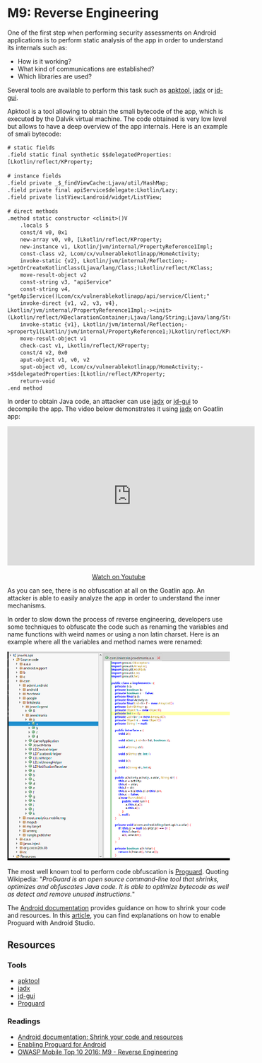 M9: Reverse Engineering
=======================

One of the first step when performing security assessments on Android
applications is to perform static analysis of the app in order to understand its
internals such as:

* How is it working?
* What kind of communications are established?
* Which libraries are used?

Several tools are available to perform this task such as [apktool][1], [jadx][2]
or [jd-gui][3].

Apktool is a tool allowing to obtain the smali bytecode of the app, which is
executed by the Dalvik virtual machine. The code obtained is very low level but
allows to have a deep overview of the app internals. Here is an example of smali
bytecode:

```
# static fields
.field static final synthetic $$delegatedProperties:[Lkotlin/reflect/KProperty;

# instance fields
.field private _$_findViewCache:Ljava/util/HashMap;
.field private final apiService$delegate:Lkotlin/Lazy;
.field private listView:Landroid/widget/ListView;

# direct methods
.method static constructor <clinit>()V
    .locals 5
    const/4 v0, 0x1
    new-array v0, v0, [Lkotlin/reflect/KProperty;
    new-instance v1, Lkotlin/jvm/internal/PropertyReference1Impl;
    const-class v2, Lcom/cx/vulnerablekotlinapp/HomeActivity;
    invoke-static {v2}, Lkotlin/jvm/internal/Reflection;->getOrCreateKotlinClass(Ljava/lang/Class;)Lkotlin/reflect/KClass;
    move-result-object v2
    const-string v3, "apiService"
    const-string v4, "getApiService()Lcom/cx/vulnerablekotlinapp/api/service/Client;"
    invoke-direct {v1, v2, v3, v4}, Lkotlin/jvm/internal/PropertyReference1Impl;-><init>(Lkotlin/reflect/KDeclarationContainer;Ljava/lang/String;Ljava/lang/String;)V
    invoke-static {v1}, Lkotlin/jvm/internal/Reflection;->property1(Lkotlin/jvm/internal/PropertyReference1;)Lkotlin/reflect/KProperty1;
    move-result-object v1
    check-cast v1, Lkotlin/reflect/KProperty;
    const/4 v2, 0x0
    aput-object v1, v0, v2
    sput-object v0, Lcom/cx/vulnerablekotlinapp/HomeActivity;->$$delegatedProperties:[Lkotlin/reflect/KProperty;
    return-void
.end method
```

In order to obtain Java code, an attacker can use [jadx][2] or [jd-gui][3] to
decompile the app. The video below demonstrates it using [jadx][2] on Goatlin
app:

<center>
    <iframe width="560" height="315" src="https://www.youtube.com/embed/2pWrF4ryuUo" frameborder="0" allow="accelerometer; autoplay; encrypted-media; gyroscope; picture-in-picture" allowfullscreen></iframe>
    <p><a href="https://www.youtube.com/watch?v=2pWrF4ryuUo">Watch on Youtube</a></p>
</center>


As you can see, there is no obfuscation at all on the Goatlin app. An
attacker is able to easily analyze the app in order to understand the inner
mechanisms.

In order to slow down the process of reverse engineering, developers use some
techniques to obfuscate the code such as renaming the variables and name
functions with weird names or using a non latin charset. Here is an example
where all the variables and method names were renamed:

![Android app using obfuscation technique][jadx-obfuscation]

The most well known tool to perform code obfuscation is [Proguard][4].
Quoting Wikipedia: "_ProGuard is an open source command-line tool that shrinks,
optimizes and obfuscates Java code. It is able to optimize bytecode as well as
detect and remove unused instructions._"

The [Android documentation][6] provides guidance on how to shrink your code and
resources. In this [article][7], you can find explanations on how to enable
Proguard with Android Studio.

## Resources

### Tools

* [apktool][1]
* [jadx][2]
* [jd-gui][3]
* [Proguard][4]

### Readings

* [Android documentation: Shrink your code and resources][6]
* [Enabling Proguard for Android][7]
* [OWASP Mobile Top 10 2016: M9 - Reverse Engineering][5]

[1]: https://github.com/skylot/jadx
[2]: http://jd.benow.ca/
[3]: https://ibotpeaches.github.io/Apktool/
[4]: https://www.guardsquare.com/en/products/proguard
[5]: https://www.owasp.org/index.php/Mobile_Top_10_2016-M9-Reverse_Engineering
[6]: https://developer.android.com/studio/build/shrink-code
[7]: https://medium.com/@maheshwar.ligade/enabling-proguard-for-android-98e2b19e90a4
[jadx]: assets/jadx.png
[jadx-obfuscation]: assets/jadx-obfuscation.png
